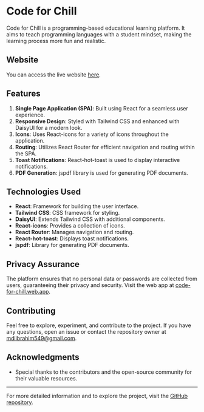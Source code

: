 # Code for Chill

Code for Chill is a programming-based educational learning platform. It aims to teach programming languages with a student mindset, making the learning process more fun and realistic.

## Website

You can access the live website [here](https://code-for-chill.web.app/).

## Features
1. **Single Page Application (SPA)**: Built using React for a seamless user experience.
2. **Responsive Design**: Styled with Tailwind CSS and enhanced with DaisyUI for a modern look.
3. **Icons**: Uses React-icons for a variety of icons throughout the application.
4. **Routing**: Utilizes React Router for efficient navigation and routing within the SPA.
5. **Toast Notifications**: React-hot-toast is used to display interactive notifications.
6. **PDF Generation**: jspdf library is used for generating PDF documents.

## Technologies Used
- **React**: Framework for building the user interface.
- **Tailwind CSS**: CSS framework for styling.
- **DaisyUI**: Extends Tailwind CSS with additional components.
- **React-icons**: Provides a collection of icons.
- **React Router**: Manages navigation and routing.
- **React-hot-toast**: Displays toast notifications.
- **jspdf**: Library for generating PDF documents.

## Privacy Assurance

The platform ensures that no personal data or passwords are collected from users, guaranteeing their privacy and security. Visit the web app at [code-for-chill.web.app](https://code-for-chill.web.app/).

## Contributing

Feel free to explore, experiment, and contribute to the project. If you have any questions, open an issue or contact the repository owner at mdiibrahim549@gmail.com.

## Acknowledgments

- Special thanks to the contributors and the open-source community for their valuable resources.
---
For more detailed information and to explore the project, visit the [GitHub repository](https://github.com/mdiibrahim/Code-for-Chill).
